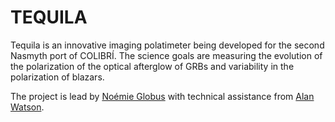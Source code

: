 # TEQUILA

Tequila is an innovative imaging polatimeter being developed for the second Nasmyth port of COLIBRÍ. The science goals are measuring the evolution of the polarization of the optical afterglow of GRBs and variability in the polarization of blazars.

The project is lead by [Noémie Globus](https://github.com/orgs/unam-transients/people/mahadanah) with technical assistance from [Alan Watson](https://github.com/orgs/unam-transients/people/alanwatsonatwork).
